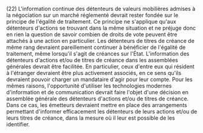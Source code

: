 (22) L'information continue des détenteurs de valeurs mobilières admises à la négociation sur un marché réglementé devrait rester fondée sur le principe de l'égalité de traitement. Ce principe ne s'applique qu'aux détenteurs d'actions se trouvant dans la même situation et ne préjuge donc en rien la question de savoir combien de droits de vote peuvent être attachés à une action en particulier. Les détenteurs de titres de créance de même rang devraient pareillement continuer à bénéficier de l'égalité de traitement, même lorsqu'il s'agit de créances sur l'État. L'information des détenteurs d'actions et/ou de titres de créance dans les assemblées générales devrait être facilitée. En particulier, ceux d'entre eux qui résident à l'étranger devraient être plus activement associés, en ce sens qu'ils devraient pouvoir charger un mandataire d'agir pour leur compte. Pour les mêmes raisons, l'opportunité d'utiliser les technologies modernes d'information et de communication devrait faire l'objet d'une décision en assemblée générale des détenteurs d'actions et/ou de titres de créance. Dans ce cas, les émetteurs devraient mettre en place des arrangements permettant d'informer efficacement les détenteurs de leurs actions et/ou de leurs titres de créance, dans la mesure où il leur est possible de les identifier.